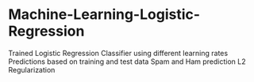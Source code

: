 # Machine-Learning-Logistic-Regression
Trained Logistic Regression Classifier using different learning rates
Predictions based on training and test data
Spam and Ham prediction
L2 Regularization
